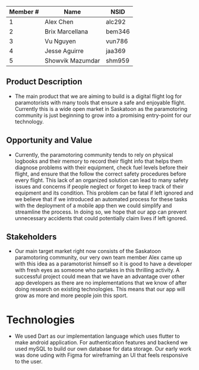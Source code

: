 

| Member # | Name | NSID |
| --- | ----------- | ----- | 
| 1 | Alex Chen | alc292 |
| 2 | Brix Marcellana | bem346 |
| 3 | Vu Nguyen | vun786|
| 4 | Jesse Aguirre | jaa369 |
| 5 | Showvik Mazumdar | shm959 |


## Product Description

- The main product that we are  aiming to build is a digital flight log for paramotorists with many tools that ensure a safe and enjoyable flight. Currently this is a wide open market in Saskatoon as the paramotoring community is just beginning to grow into a promising entry-point for our technology.

## Opportunity and Value

-  Currently, the paramotoring community tends to rely on physical logbooks and their memory to record their flight info that helps them diagnose problems with their equipment, check fuel levels before their flight, and ensure that the follow the correct safety procedures before every flight. This lack of an organized solution can lead to many safety issues and concerns if people neglect or forget to keep track of their equipment and its condition. This problem can be fatal if left ignored and we believe that if we introduced an automated process for these tasks with the deployment of a mobile app then we could simplify and streamline the process. In doing so, we hope that our app can prevent unnecessary accidents that could potentially claim lives if left ignored.


## Stakeholders

-  Our main target market right now consists of the Saskatoon paramotoring community, our very own team member Alex came up with this idea as a paramotorist himself so it is good to have a developer with fresh eyes as someone who partakes in this thrilling activity. A successful project could mean that we have an advantage over other app developers as there are no implementations that we know of after doing research on existing technologies. This means that our app will grow as more and more people join this sport.

# Technologies

- We used Dart as our implementation language which uses flutter to make android application. For authentication features and backend we used mySQL to build our own database for data storage. Our early work was done uding with Figma for wireframing an UI that feels responsive to the user.

		
